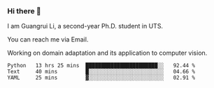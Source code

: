 ### Hi there 👋

<!--
**Solacex/Solacex** is a ✨ _special_ ✨ repository because its `README.md` (this file) appears on your GitHub profile.

Here are some ideas to get you started:

- 🔭 I’m currently working on ...
- 🌱 I’m currently learning ...
- 👯 I’m looking to collaborate on ...
- 🤔 I’m looking for help with ...
- 💬 Ask me about ...
- 📫 How to reach me: ...
- 😄 Pronouns: ...
- ⚡ Fun fact: ...
-->
I am Guangrui Li, a second-year Ph.D. student in UTS.

You can reach me via Email.

Working on domain adaptation and its application to computer vision. 
<!--START_SECTION:waka-->
```text
Python   13 hrs 25 mins  ███████████████████████░░   92.44 % 
Text     40 mins         █░░░░░░░░░░░░░░░░░░░░░░░░   04.66 % 
YAML     25 mins         ▓░░░░░░░░░░░░░░░░░░░░░░░░   02.91 % 
```
<!--END_SECTION:waka-->
